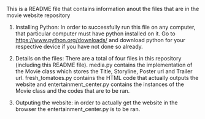 
This is a README file that contains information anout the files that are in the movie website repository

1. Installing Python: In order to successfully run this file on any computer, that particular computer must have python installed on it. Go to 
	https://www.python.org/downloads/ and download python for your respective device if you have not done so already.

2. Details on the files: There are a total of four files in this repository (including this README file). media.py contains the implementation of the
	Movie class which stores the Title, Storyline, Poster url and  Trailer url. fresh_tomatoes.py contains the HTML code that actually outputs the website
	and entertainment_center.py contains the instances of the Movie class and the codes that are to be ran.

3. Outputing the website: in order to actually get the website in the browser the entertainment_center.py is to be ran.